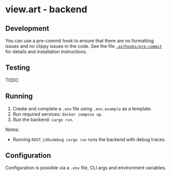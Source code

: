 # view.art - backend

## Development

You can use a pre-commit hook to ensure that there are no formatting issues and no clippy issues in the code. See the file [`.githooks/pre-commit`](.githooks/pre-commit) for details and installation instructions.

## Testing

TODO

## Running

1. Create and complete a `.env` file using `.env.example` as a template.
2. Run required services: `docker compose up`.
3. Run the backend: `cargo run`.

Notes:

 - Running `RUST_LOG=debug cargo run` runs the backend with debug traces.

## Configuration

Configuration is possible via a `.env` file, CLI args and environment variables.
